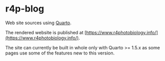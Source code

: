 # r4p-blog
Web site sources using [Quarto](https://quarto.org).

The rendered website is published at [https://www.r4photobiology.info/](https://www.r4photobiology.info/).

The site can currently be built in whole only with Quarto >= 1.5.x as some pages use some of the features new to this version. 
